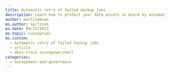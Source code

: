 ```yaml
---
title: Automatic retry of failed backup jobs
description: Learn how to protect your data assets in Azure by automating the retry of failed backups due to system outages.
author: martinekuan
ms.author: martinek
ms.date: 04/25/2023
ms.topic: conceptual
ms.custom:
  - Automatic retry of failed backup jobs
  - article
  - devx-track-azurepowershell
categories:
  - management-and-governance
---
```

